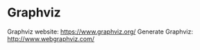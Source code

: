 # Graphviz

Graphviz website: https://www.graphviz.org/
Generate Graphviz: http://www.webgraphviz.com/
